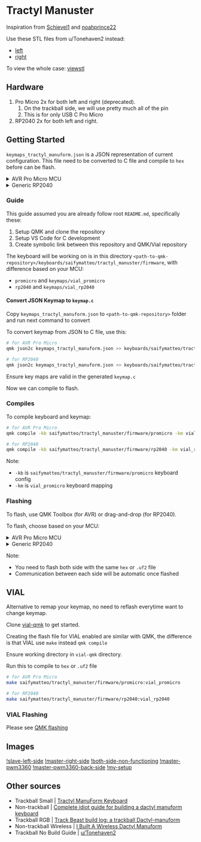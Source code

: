 # Tractyl Manuster

Inspiration from [Schievel1](https://github.com/Schievel1/dactyl_manuform_r_track) and [noahprince22](https://github.com/noahprince22/tractyl-manuform-keyboard)

Use these STL files from u/Tonehaven2 instead:

- [left](https://gitlab.com/keyboards1/dm_left/-/blob/master/boolean/left.stl)
- [right](https://gitlab.com/keyboards1/dm_r_track/-/blob/master/boolean/right.stl)

To view the whole case: [viewstl](https://www.viewstl.com/)

## Hardware

1. Pro Micro 2x for both left and right (deprecated).
    1. On the trackball side, we will use pretty much all of the pin
    2. This is for only USB C Pro Micro
2. RP2040 2x for both left and right.

## Getting Started

`keymaps_tractyl_manuform.json` is a JSON representation of current configuration. This file need to be converted to C file and compile to `hex` before can be flash.

<details>

<summary>AVR Pro Micro MCU</summary>

> Refer `promicro/KBPinouts.png` for right side pin layout and `promicro/wiring_left.png` for left. Both wiring are similar, so can refer left side.

</details>

<details>

<summary>Generic RP2040</summary>

> Refer `rp2040/tractyl_rp2040_pinout.pdf` for both left and right side pin layout.

</details>

### Guide

This guide assumed you are already follow root `README.md`, specifically these:

1. Setup QMK and clone the repository
2. Setup VS Code for C development
3. Create symbolic link between this repository and QMK/Vial repository

The keyboard will be working on is in this directory `<path-to-qmk-repository>/keyboards/saifymatteo/tractyl_manuster/firmware`, with difference based on your MCU:

- `promicro` and `keymaps/vial_promicro`
- `rp2040` and `keymaps/vial_rp2040`

#### Convert JSON Keymap to `keymap.c`

Copy `keymaps_tractyl_manuform.json` to `<path-to-qmk-repository>` folder and run next command to convert

To convert keymap from JSON to C file, use this:

```bash
# for AVR Pro Micro
qmk json2c keymaps_tractyl_manuform.json >> keyboards/saifymatteo/tractyl_manuster/firmware/keymaps/vial_promicro/keymap.c

# for RP2040
qmk json2c keymaps_tractyl_manuform.json >> keyboards/saifymatteo/tractyl_manuster/firmware/keymaps/vial_rp2040/keymap.c
```

Ensure key maps are valid in the generated `keymap.c`

Now we can compile to flash.

### Compiles

To compile keyboard and keymap:

```bash
# for AVR Pro Micro
qmk compile -kb saifymatteo/tractyl_manuster/firmware/promicro -km vial_promicro

# for RP2040
qmk compile -kb saifymatteo/tractyl_manuster/firmware/rp2040 -km vial_rp2040
```

Note:

- `-kb` is `saifymatteo/tractyl_manuster/firmware/promicro` keyboard config
- `-km` is `vial_promicro` keyboard mapping

### Flashing

To flash, use QMK Toolbox (for AVR) or drag-and-drop (for RP2040).

To flash, choose based on your MCU:

<details>

<summary>AVR Pro Micro MCU</summary>

> Set local file to `saifymatteo_tractyl_manuster_firmware_vial_promicro.hex` and MCU to `ATmega32U4`.
>
> Start flashing by shorting RST and GND pin or press the reset switch on the back.
>
> Once done, quickly press Flash.
>
> If need to clear EEPROM, double press reset switch and press Clear EEPROM.

</details>

<details>

<summary>Generic RP2040</summary>

> Refer `rp2040/tractyl_rp2040_pinout.pdf` for both left and right side pin layout.
>
> Start flashing by shorting RUN and GND pin 2 times.
>
> Once done, you can proceed to use drag-and-drop the `saifymatteo_tractyl_manuster_firmware_rp2040_vial_rp2040.uf2` file to the RP2040 drive.

</details>

Note:

- You need to flash both side with the same `hex` or `.uf2` file
- Communication between each side will be automatic once flashed

## VIAL

Alternative to remap your keymap, no need to reflash everytime want to change keymap.

Clone [vial-qmk](https://github.com/vial-kb/vial-qmk) to get started.

Creating the flash file for VIAL enabled are similar with QMK, the difference is that VIAL use `make` instead `qmk compile`

Ensure working directory in `vial-qmk` directory.

Run this to compile to `hex` or `.uf2` file

```bash
# for AVR Pro Micro
make saifymatteo/tractyl_manuster/firmware/promicro:vial_promicro

# for RP2040
make saifymatteo/tractyl_manuster/firmware/rp2040:vial_rp2040
```

### VIAL Flashing

Please see [QMK flashing](#flashing)

## Images

[!slave-left-side](images/110c4cea-f8a7-48b2-a0ac-2569b0ca3a83.jpg)
[!master-right-side](images/40a449f4-e20b-490b-82b0-d6f21da3e662.jpg)
[!both-side-non-functioning](images/PXL_20241107_162940886.jpg)
[!master-pwm3360](images/PXL_20250831_062650070.MACRO_FOCUS.jpg)
[!master-pwm3360-back-side](images/PXL_20250831_070929245.MACRO_FOCUS.jpg)
[!my-setup](images/PXL_20250117_034745872.jpg)

## Other sources

- Trackball Small | [Tractyl ManuForm Keyboard](https://github.com/noahprince22/tractyl-manuform-keyboard)
- Non-trackball | [Complete idiot guide for building a dactyl manuform keyboard](https://medium.com/swlh/complete-idiot-guide-for-building-a-dactyl-manuform-keyboard-53454845b065)
- Trackball RGB | [Track Beast build log: a trackball Dactyl-manuform](https://medium.com/@kincade/track-beast-build-log-a-trackball-dactyl-manuform-19eaa0880222)
- Non-trackball Wireless | [I Built A Wireless Dactyl Manuform](https://tuxtower.net/blog/dactylmanuform/)
- Trackball No Build Guide | [u/Tonehaven2](https://www.reddit.com/r/ErgoMechKeyboards/comments/l5n0ab/trackball_in_a_dactyl_manuform_5x6_by_uqqurn/)
